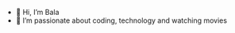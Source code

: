 - 👋 Hi, I’m Bala
- 👀 I’m passionate about coding, technology and watching movies


<!---
balaganabathy-deriv/balaganabathy-deriv is a ✨ special ✨ repository because its `README.md` (this file) appears on your GitHub profile.
You can click the Preview link to take a look at your changes.
--->
